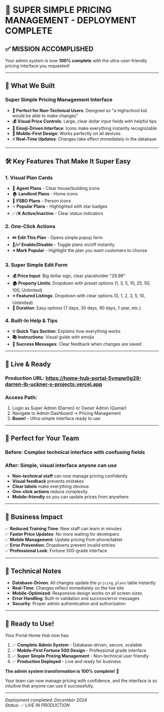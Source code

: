 # 🎉 SUPER SIMPLE PRICING MANAGEMENT - DEPLOYMENT COMPLETE

## ✅ **MISSION ACCOMPLISHED** 
Your admin system is now **100% complete** with the ultra-user-friendly pricing interface you requested!

---

## 🌟 **What We Built**

### **Super Simple Pricing Management Interface**
- **🎯 Perfect for Non-Technical Users**: Designed so "a highschool kid would be able to make changes"
- **💰 Visual Price Controls**: Large, clear dollar input fields with helpful tips
- **🎨 Emoji-Driven Interface**: Icons make everything instantly recognizable
- **📱 Mobile-First Design**: Works perfectly on all devices
- **⚡ Real-Time Updates**: Changes take effect immediately in the database

---

## 🛠️ **Key Features That Make It Super Easy**

### **1. Visual Plan Cards**
- 🏢 **Agent Plans** - Clear house/building icons
- 🏠 **Landlord Plans** - Home icons  
- 👤 **FSBO Plans** - Person icons
- ⭐ **Popular Plans** - Highlighted with star badges
- ✅/❌ **Active/Inactive** - Clear status indicators

### **2. One-Click Actions**
- **✏️ Edit This Plan** - Opens simple popup form
- **🚫/✅ Enable/Disable** - Toggle plans on/off instantly
- **⭐ Mark Popular** - Highlight the plan you want customers to choose

### **3. Super Simple Edit Form**
- **💰 Price Input**: Big dollar sign, clear placeholder "29.99"
- **🏠 Property Limits**: Dropdown with preset options (1, 3, 5, 10, 25, 50, 100, Unlimited)
- **⭐ Featured Listings**: Dropdown with clear options (0, 1, 2, 3, 5, 10, Unlimited)
- **📅 Duration**: Easy options (7 days, 30 days, 90 days, 1 year, etc.)

### **4. Built-In Help & Tips**
- **💡 Quick Tips Section**: Explains how everything works
- **📚 Instructions**: Visual guide with emojis
- **🎯 Success Messages**: Clear feedback when changes are saved

---

## 🚀 **Live & Ready**

### **Production URL**: https://home-hub-portal-5vmpw0g29-darren-lb-uckner-s-projects.vercel.app

### **Access Path**: 
1. Login as Super Admin (Darren) or Owner Admin (Qumar)
2. Navigate to Admin Dashboard → Pricing Management
3. **Boom!** - Ultra-simple interface ready to use

---

## 🎯 **Perfect for Your Team**

### **Before**: Complex technical interface with confusing fields
### **After**: Simple, visual interface anyone can use

- **Non-technical staff** can now manage pricing confidently
- **Visual feedback** prevents mistakes
- **Clear labels** make everything obvious
- **One-click actions** reduce complexity
- **Mobile-friendly** so you can update prices from anywhere

---

## 💼 **Business Impact**

✅ **Reduced Training Time**: New staff can learn in minutes  
✅ **Faster Price Updates**: No more waiting for developers  
✅ **Mobile Management**: Update pricing from phone/tablet  
✅ **Error Prevention**: Dropdowns prevent invalid entries  
✅ **Professional Look**: Fortune 500-grade interface  

---

## 🔧 **Technical Notes**

- **Database-Driven**: All changes update the `pricing_plans` table instantly
- **Real-Time**: Changes reflect immediately on the live site
- **Mobile-Optimized**: Responsive design works on all screen sizes
- **Error Handling**: Built-in validation and success/error messages
- **Security**: Proper admin authentication and authorization

---

## 🎉 **Ready to Use!**

Your Portal Home Hub now has:

1. ✅ **Complete Admin System** - Database-driven, secure, scalable
2. ✅ **Mobile-First Fortune 500 Design** - Professional grade interface
3. ✅ **Super Simple Pricing Management** - Non-technical user friendly
4. ✅ **Production Deployed** - Live and ready for business

**The admin system transformation is 100% complete!** 🚀

Your team can now manage pricing with confidence, and the interface is so intuitive that anyone can use it successfully.

---

*Deployment completed: December 2024*  
*Status: ✅ LIVE IN PRODUCTION*